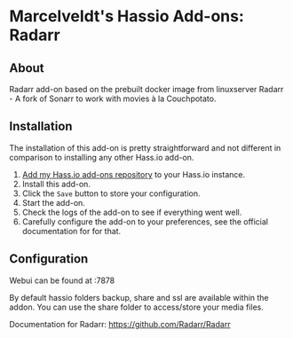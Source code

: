 # Marcelveldt's Hassio Add-ons: Radarr

## About

Radarr add-on based on the prebuilt docker image from linuxserver
Radarr - A fork of Sonarr to work with movies à la Couchpotato.

## Installation

The installation of this add-on is pretty straightforward and not different in
comparison to installing any other Hass.io add-on.

1. [Add my Hass.io add-ons repository][repository] to your Hass.io instance.
1. Install this add-on.
1. Click the `Save` button to store your configuration.
1. Start the add-on.
1. Check the logs of the add-on to see if everything went well.
1. Carefully configure the add-on to your preferences, see the official documentation for for that.


## Configuration

Webui can be found at <your-ip>:7878 

By default hassio folders backup, share and ssl are available within the addon.
You can use the share folder to access/store your media files.

Documentation for Radarr: https://github.com/Radarr/Radarr



[repository]: https://github.com/marcelveldt/hassio-addons-repo